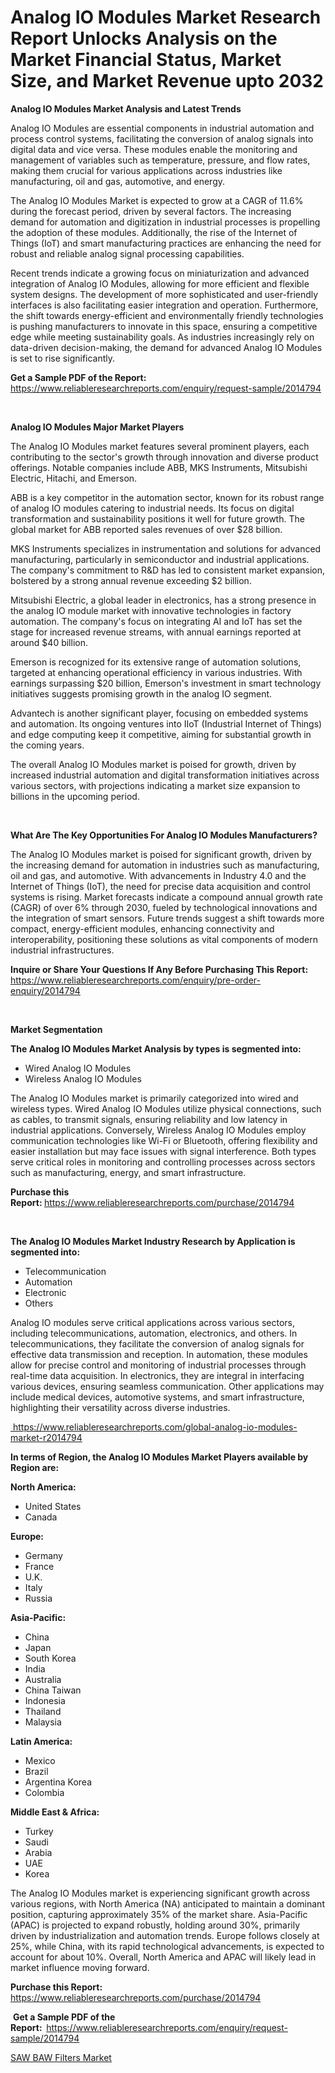 <p><h1>Analog IO Modules Market Research Report Unlocks Analysis on the Market Financial Status, Market Size, and Market Revenue upto 2032</h1></p><p><strong>Analog IO Modules Market Analysis and Latest Trends</strong></p>
<p><p>Analog IO Modules are essential components in industrial automation and process control systems, facilitating the conversion of analog signals into digital data and vice versa. These modules enable the monitoring and management of variables such as temperature, pressure, and flow rates, making them crucial for various applications across industries like manufacturing, oil and gas, automotive, and energy.</p><p>The Analog IO Modules Market is expected to grow at a CAGR of 11.6% during the forecast period, driven by several factors. The increasing demand for automation and digitization in industrial processes is propelling the adoption of these modules. Additionally, the rise of the Internet of Things (IoT) and smart manufacturing practices are enhancing the need for robust and reliable analog signal processing capabilities.</p><p>Recent trends indicate a growing focus on miniaturization and advanced integration of Analog IO Modules, allowing for more efficient and flexible system designs. The development of more sophisticated and user-friendly interfaces is also facilitating easier integration and operation. Furthermore, the shift towards energy-efficient and environmentally friendly technologies is pushing manufacturers to innovate in this space, ensuring a competitive edge while meeting sustainability goals. As industries increasingly rely on data-driven decision-making, the demand for advanced Analog IO Modules is set to rise significantly.</p></p>
<p><strong>Get a Sample PDF of the Report:&nbsp;</strong> <a href="https://www.reliableresearchreports.com/enquiry/request-sample/2014794?utm_campaign=28&utm_medium=2&utm_source=Github&utm_content=ia&utm_term=17012025&utm_id=analog-io-modules">https://www.reliableresearchreports.com/enquiry/request-sample/2014794</a></p>
<p>&nbsp;</p>
<p><strong>Analog IO Modules Major Market Players</strong></p>
<p><p>The Analog IO Modules market features several prominent players, each contributing to the sector's growth through innovation and diverse product offerings. Notable companies include ABB, MKS Instruments, Mitsubishi Electric, Hitachi, and Emerson.</p><p>ABB is a key competitor in the automation sector, known for its robust range of analog IO modules catering to industrial needs. Its focus on digital transformation and sustainability positions it well for future growth. The global market for ABB reported sales revenues of over $28 billion.</p><p>MKS Instruments specializes in instrumentation and solutions for advanced manufacturing, particularly in semiconductor and industrial applications. The company's commitment to R&D has led to consistent market expansion, bolstered by a strong annual revenue exceeding $2 billion.</p><p>Mitsubishi Electric, a global leader in electronics, has a strong presence in the analog IO module market with innovative technologies in factory automation. The company's focus on integrating AI and IoT has set the stage for increased revenue streams, with annual earnings reported at around $40 billion.</p><p>Emerson is recognized for its extensive range of automation solutions, targeted at enhancing operational efficiency in various industries. With earnings surpassing $20 billion, Emerson's investment in smart technology initiatives suggests promising growth in the analog IO segment.</p><p>Advantech is another significant player, focusing on embedded systems and automation. Its ongoing ventures into IIoT (Industrial Internet of Things) and edge computing keep it competitive, aiming for substantial growth in the coming years.</p><p>The overall Analog IO Modules market is poised for growth, driven by increased industrial automation and digital transformation initiatives across various sectors, with projections indicating a market size expansion to billions in the upcoming period.</p></p>
<p>&nbsp;</p>
<p><strong>What Are The Key Opportunities For Analog IO Modules Manufacturers?</strong></p>
<p><p>The Analog IO Modules market is poised for significant growth, driven by the increasing demand for automation in industries such as manufacturing, oil and gas, and automotive. With advancements in Industry 4.0 and the Internet of Things (IoT), the need for precise data acquisition and control systems is rising. Market forecasts indicate a compound annual growth rate (CAGR) of over 6% through 2030, fueled by technological innovations and the integration of smart sensors. Future trends suggest a shift towards more compact, energy-efficient modules, enhancing connectivity and interoperability, positioning these solutions as vital components of modern industrial infrastructures.</p></p>
<p><strong>Inquire or Share Your Questions If Any Before Purchasing This Report:</strong> <a href="https://www.reliableresearchreports.com/enquiry/pre-order-enquiry/2014794?utm_campaign=28&utm_medium=2&utm_source=Github&utm_content=ia&utm_term=17012025&utm_id=analog-io-modules">https://www.reliableresearchreports.com/enquiry/pre-order-enquiry/2014794</a></p>
<p>&nbsp;</p>
<p><strong>Market Segmentation</strong></p>
<p><strong>The Analog IO Modules Market Analysis by types is segmented into:</strong></p>
<p><ul><li>Wired Analog IO Modules</li><li>Wireless Analog IO Modules</li></ul></p>
<p><p>The Analog IO Modules market is primarily categorized into wired and wireless types. Wired Analog IO Modules utilize physical connections, such as cables, to transmit signals, ensuring reliability and low latency in industrial applications. Conversely, Wireless Analog IO Modules employ communication technologies like Wi-Fi or Bluetooth, offering flexibility and easier installation but may face issues with signal interference. Both types serve critical roles in monitoring and controlling processes across sectors such as manufacturing, energy, and smart infrastructure.</p></p>
<p><strong>Purchase this Report:&nbsp;</strong><a href="https://www.reliableresearchreports.com/purchase/2014794?utm_campaign=28&utm_medium=2&utm_source=Github&utm_content=ia&utm_term=17012025&utm_id=analog-io-modules">https://www.reliableresearchreports.com/purchase/2014794</a></p>
<p>&nbsp;</p>
<p><strong>The Analog IO Modules Market Industry Research by Application is segmented into:</strong></p>
<p><ul><li>Telecommunication</li><li>Automation</li><li>Electronic</li><li>Others</li></ul></p>
<p><p>Analog IO modules serve critical applications across various sectors, including telecommunications, automation, electronics, and others. In telecommunications, they facilitate the conversion of analog signals for effective data transmission and reception. In automation, these modules allow for precise control and monitoring of industrial processes through real-time data acquisition. In electronics, they are integral in interfacing various devices, ensuring seamless communication. Other applications may include medical devices, automotive systems, and smart infrastructure, highlighting their versatility across diverse industries.</p></p>
<p><a href="https://www.reliableresearchreports.com/global-analog-io-modules-market-r2014794?utm_campaign=28&utm_medium=2&utm_source=Github&utm_content=ia&utm_term=17012025&utm_id=analog-io-modules">&nbsp;https://www.reliableresearchreports.com/global-analog-io-modules-market-r2014794</a></p>
<p><strong>In terms of Region, the Analog IO Modules Market Players available by Region are:</strong></p>
<p>
    <p> <strong> North America: </strong>
        <ul>
            <li>United States</li>
            <li>Canada</li>
        </ul>
        </p> 
    <p> <strong> Europe: </strong>
        <ul>
            <li>Germany</li>
            <li>France</li>
            <li>U.K.</li>
            <li>Italy</li>
            <li>Russia</li>
        </ul>
        </p> 
    <p> <strong> Asia-Pacific: </strong>
        <ul>
            <li>China</li>
            <li>Japan</li>
            <li>South Korea</li>
            <li>India</li>
            <li>Australia</li>
            <li>China Taiwan</li>
            <li>Indonesia</li>
            <li>Thailand</li>
            <li>Malaysia</li>
        </ul>
        </p> 
    <p> <strong> Latin America: </strong>
        <ul>
            <li>Mexico</li>
            <li>Brazil</li>
            <li>Argentina Korea</li>
            <li>Colombia</li>
        </ul>
        </p> 
    <p> <strong> Middle East & Africa: </strong>
        <ul>
            <li>Turkey</li>
            <li>Saudi</li>
            <li>Arabia</li>
            <li>UAE</li>
            <li>Korea</li>
        </ul>
    </p>
    </p>
<p><p>The Analog IO Modules market is experiencing significant growth across various regions, with North America (NA) anticipated to maintain a dominant position, capturing approximately 35% of the market share. Asia-Pacific (APAC) is projected to expand robustly, holding around 30%, primarily driven by industrialization and automation trends. Europe follows closely at 25%, while China, with its rapid technological advancements, is expected to account for about 10%. Overall, North America and APAC will likely lead in market influence moving forward.</p></p>
<p><strong>Purchase this Report: </strong><a href="https://www.reliableresearchreports.com/purchase/2014794?utm_campaign=28&utm_medium=2&utm_source=Github&utm_content=ia&utm_term=17012025&utm_id=analog-io-modules">https://www.reliableresearchreports.com/purchase/2014794</a></p>
<p>&nbsp;<strong>Get a Sample PDF of the Report:&nbsp;&nbsp;</strong><a href="https://www.reliableresearchreports.com/enquiry/request-sample/2014794?utm_campaign=28&utm_medium=2&utm_source=Github&utm_content=ia&utm_term=17012025&utm_id=analog-io-modules">https://www.reliableresearchreports.com/enquiry/request-sample/2014794</a></p>
<p><strong></strong></p>
<p><p><a href="https://github.com/indrystar/Market-Research-Report-List-5/blob/main/saw-baw-filters-market.md?utm_campaign=28&utm_medium=2&utm_source=Github&utm_content=ia&utm_term=17012025&utm_id=analog-io-modules">SAW BAW Filters Market</a></p></p>